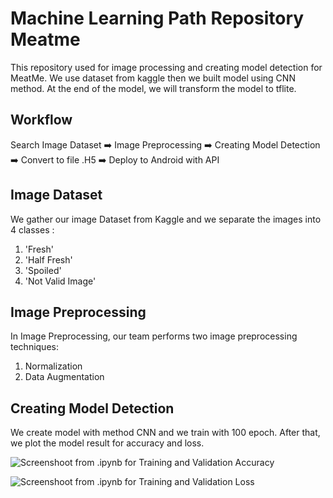 # Machine Learning Path Repository Meatme
This repository used for image processing and creating model detection for MeatMe. We use dataset from kaggle then we built model using CNN method. At the end of the model, we will transform the model to tflite.

## Workflow
Search Image Dataset :arrow_right: Image Preprocessing :arrow_right: Creating Model Detection :arrow_right: Convert to file .H5 :arrow_right: Deploy to Android with API

## Image Dataset
We gather our image Dataset from Kaggle and we separate the images into 4 classes : 
1. 'Fresh'
2. 'Half Fresh'
3. 'Spoiled'
4. 'Not Valid Image'

## Image Preprocessing 
In Image Preprocessing, our team performs two image preprocessing techniques:
1. Normalization 
2. Data Augmentation

## Creating Model Detection
We create model with method CNN and we train with 100 epoch. After that, we plot the model result for accuracy and loss.

![Screenshoot from .ipynb for Training and Validation Accuracy](https://github.com/meatme-bangkit/ML-meatme/assets/125948229/520b662a-aebd-49c3-9137-7b0a6fd849ca)

![Screenshoot from .ipynb for Training and Validation Loss](https://github.com/meatme-bangkit/ML-meatme/assets/125948229/0ebb9a39-0974-4198-afab-467922d4b0f2)
